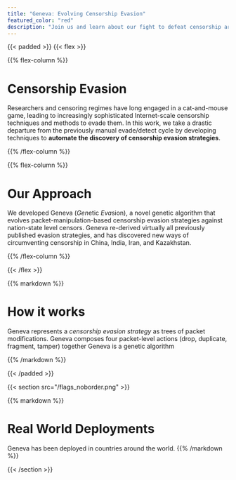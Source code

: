 ```yaml
---
title: "Geneva: Evolving Censorship Evasion"
featured_color: "red"
description: "Join us and learn about our fight to defeat censorship around the world."
---
```


{{< padded >}}
{{< flex >}}

{{% flex-column %}}

# Censorship Evasion

Researchers and censoring regimes have long engaged in a cat-and-mouse game, leading to increasingly sophisticated Internet-scale censorship techniques and methods to evade them. In this work, we take a drastic departure from the previously manual evade/detect cycle by developing techniques to **automate the discovery of censorship evasion strategies**.

{{% /flex-column %}}

{{% flex-column %}}

# Our Approach

We developed Geneva (*Gen*etic *Eva*sion), a novel genetic algorithm that evolves packet-manipulation-based censorship evasion strategies against nation-state level censors. Geneva re-derived virtually all previously published evasion strategies, and has discovered new ways of circumventing censorship in China, India, Iran, and Kazakhstan.

{{% /flex-column %}}

{{< /flex >}}


{{% markdown %}}

# How it works 

Geneva represents a _censorship evasion strategy_ as trees of packet modifications. Geneva composes four packet-level actions (drop, duplicate, fragment, tamper) together Geneva is a genetic algorithm 


{{% /markdown %}}

{{< /padded >}}

{{< section src="/flags_noborder.png" >}}

{{% markdown %}}
# Real World Deployments

Geneva has been deployed in countries around the world.
{{% /markdown %}}

{{< /section >}}
